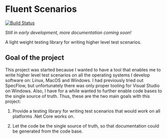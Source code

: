 # Fluent Scenarios

[![Build Status](https://dev.azure.com/FluentScenarios/FluentScenarios/_apis/build/status/mjalas.FluentScenarios?branchName=master)](https://dev.azure.com/FluentScenarios/FluentScenarios/_build/latest?definitionId=1&branchName=master)

*Still in early development, more documentation coming soon!*

A light weight testing library for writing higher level test scenarios.

## Goal of the project

This project was started because I wanted to have a tool that enables me to write
higher level test scenarios on all the operating systems I develop software on: 
Linux, MacOS and Windows. I had previously tried out SpecFlow, but unfortunately
there was only proper tooling for Visual Studio on Windows. Also, I have for a while
wanted to further enable code bases to the single source of truth. Thus, these are
the two main goals with this project:

1. Provide a testing library for writing test scenarios
that would work on all platforms .Net Core works on.

2. Let the code be the single source of truth, so that documentation could
be generated from the code base.